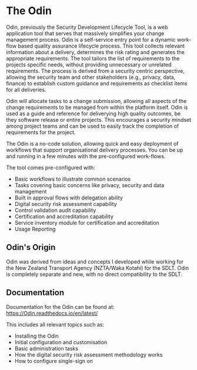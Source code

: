 # The Odin
Odin, previously the Security Development Lifecycle Tool, is a web application tool that serves that massively simplifies your change management process. Odin is a self-service entry point for a dynamic work-flow based quality assurance lifecycle process. This tool collects relevant information about a delivery, determines the risk rating and generates the appropriate requirements. The tool tailors the list of requirements to the projects specific needs, without providing unnecessary or unrelated requirements. The process is derived from a security centric perspective, allowing the security team and other stakeholders (e.g., privacy, data, finance) to establish custom guidance and requirements as checklist items for all deliveries.

Odin will allocate tasks to a change submission, allowing all aspects of the change requirements to be managed from within the platform itself. Odin is used as a guide and reference for deliverying high quality outcomes, be they software release or entire projects. This encourages a security mindset among project teams and can be used to easily track the completion of requirements for the project.

The Odin is a no-code solution, allowing quick and easy deployment of workflows that support organisational delivery processes. You can be up and running in a few minutes with the pre-configured work-flows.

The tool comes pre-configured with:
- Basic workflows to illustrate common scenarios
- Tasks covering basic concerns like privacy, security and data management
- Built in approval flows with delegation ability
- Digital security risk assessment capability
- Control validation audit capability
- Certification and accreditation capability
- Service inventory module for certification and accreditation
- Usage Reporting

## Odin's Origin
Odin was derived from ideas and concepts I developed while working for the New Zealand Transport Agency (NZTA/Waka Kotahi) for the SDLT. Odin is completely separate and new, with no direct compatibility to the SDLT.

## Documentation
Documentation for the Odin can be found at: https://Odin.readthedocs.io/en/latest/

This includes all relevant topics such as:
* Installing the Odin
* Initial configuration and customisation
* Basic administration tasks
* How the digital security risk assessment methodology works
* How to configure single-sign on
